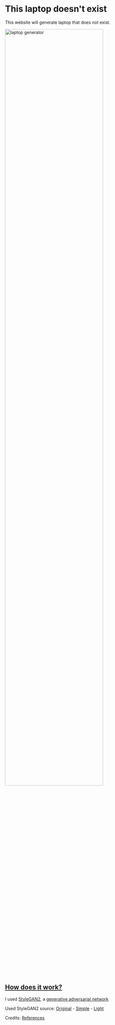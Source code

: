 # This laptop doesn't exist

This website will generate laptop that does not exist. 

<img alt="laptop generator" src=" " width="80%" />

## [How does it work?](https://www.youtube.com/watch?v=SWoravHhsUU)

I used [StyleGAN2](https://arxiv.org/abs/1912.04958), a [generative adversarial network](https://en.wikipedia.org/wiki/Generative_adversarial_network)

Used StyleGAN2 source:
[Original](https://github.com/NVlabs/stylegan2) - 
[Simple](https://github.com/lucidrains/stylegan2-pytorch) - 
[Light](https://github.com/lucidrains/lightweight-gan)

Credits: [References](https://github.com/lucidrains/stylegan2-pytorch#references)

